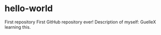 # hello-world
First repository
First GitHub repository ever!
Description of myself: GuelleX learning this.
